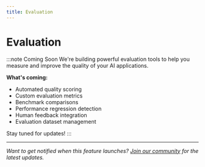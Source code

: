 ```yaml
---
title: Evaluation
---
```


# Evaluation

:::note Coming Soon
We're building powerful evaluation tools to help you measure and improve the quality of your AI applications.

**What's coming:**

- Automated quality scoring
- Custom evaluation metrics
- Benchmark comparisons
- Performance regression detection
- Human feedback integration
- Evaluation dataset management

Stay tuned for updates!
:::

---

_Want to get notified when this feature launches? [Join our community](https://discord.gg/voltagent) for the latest updates._
